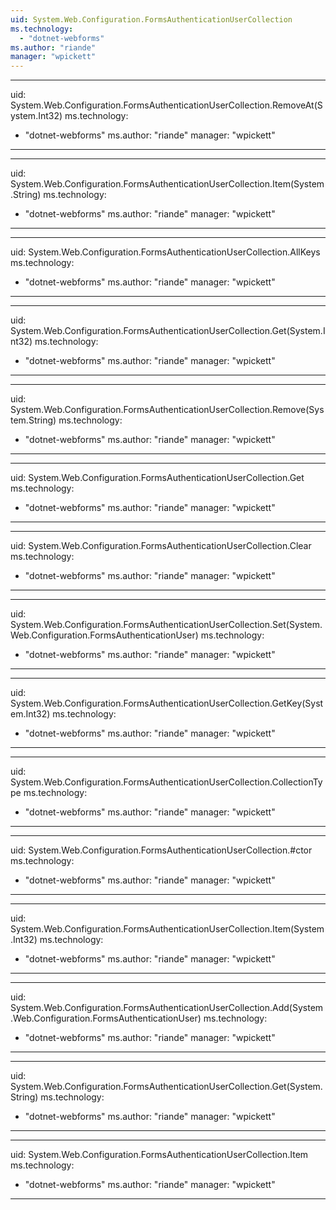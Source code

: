 ```yaml
---
uid: System.Web.Configuration.FormsAuthenticationUserCollection
ms.technology: 
  - "dotnet-webforms"
ms.author: "riande"
manager: "wpickett"
---
```


---
uid: System.Web.Configuration.FormsAuthenticationUserCollection.RemoveAt(System.Int32)
ms.technology: 
  - "dotnet-webforms"
ms.author: "riande"
manager: "wpickett"
---

---
uid: System.Web.Configuration.FormsAuthenticationUserCollection.Item(System.String)
ms.technology: 
  - "dotnet-webforms"
ms.author: "riande"
manager: "wpickett"
---

---
uid: System.Web.Configuration.FormsAuthenticationUserCollection.AllKeys
ms.technology: 
  - "dotnet-webforms"
ms.author: "riande"
manager: "wpickett"
---

---
uid: System.Web.Configuration.FormsAuthenticationUserCollection.Get(System.Int32)
ms.technology: 
  - "dotnet-webforms"
ms.author: "riande"
manager: "wpickett"
---

---
uid: System.Web.Configuration.FormsAuthenticationUserCollection.Remove(System.String)
ms.technology: 
  - "dotnet-webforms"
ms.author: "riande"
manager: "wpickett"
---

---
uid: System.Web.Configuration.FormsAuthenticationUserCollection.Get
ms.technology: 
  - "dotnet-webforms"
ms.author: "riande"
manager: "wpickett"
---

---
uid: System.Web.Configuration.FormsAuthenticationUserCollection.Clear
ms.technology: 
  - "dotnet-webforms"
ms.author: "riande"
manager: "wpickett"
---

---
uid: System.Web.Configuration.FormsAuthenticationUserCollection.Set(System.Web.Configuration.FormsAuthenticationUser)
ms.technology: 
  - "dotnet-webforms"
ms.author: "riande"
manager: "wpickett"
---

---
uid: System.Web.Configuration.FormsAuthenticationUserCollection.GetKey(System.Int32)
ms.technology: 
  - "dotnet-webforms"
ms.author: "riande"
manager: "wpickett"
---

---
uid: System.Web.Configuration.FormsAuthenticationUserCollection.CollectionType
ms.technology: 
  - "dotnet-webforms"
ms.author: "riande"
manager: "wpickett"
---

---
uid: System.Web.Configuration.FormsAuthenticationUserCollection.#ctor
ms.technology: 
  - "dotnet-webforms"
ms.author: "riande"
manager: "wpickett"
---

---
uid: System.Web.Configuration.FormsAuthenticationUserCollection.Item(System.Int32)
ms.technology: 
  - "dotnet-webforms"
ms.author: "riande"
manager: "wpickett"
---

---
uid: System.Web.Configuration.FormsAuthenticationUserCollection.Add(System.Web.Configuration.FormsAuthenticationUser)
ms.technology: 
  - "dotnet-webforms"
ms.author: "riande"
manager: "wpickett"
---

---
uid: System.Web.Configuration.FormsAuthenticationUserCollection.Get(System.String)
ms.technology: 
  - "dotnet-webforms"
ms.author: "riande"
manager: "wpickett"
---

---
uid: System.Web.Configuration.FormsAuthenticationUserCollection.Item
ms.technology: 
  - "dotnet-webforms"
ms.author: "riande"
manager: "wpickett"
---
